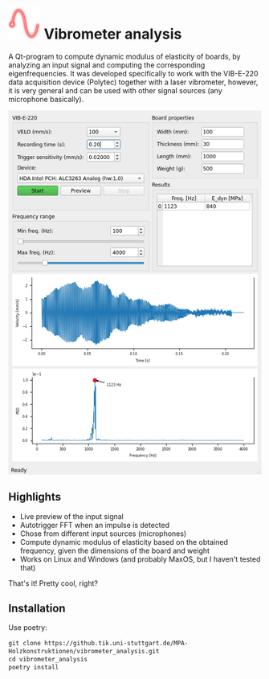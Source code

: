 # ![icon](resources/icons/64.png) Vibrometer analysis 

A Qt-program to compute dynamic modulus of elasticity of boards, by analyzing an input signal and computing the corresponding eigenfrequencies.
It was developed specifically to work with the VIB-E-220 data acquisition device (Polytec) together with a laser vibrometer, however, it is very general and can be used with other signal sources (any microphone basically).

![screenshot](resources/screenshot.png)

## Highlights

* Live preview of the input signal
* Autotrigger FFT when an impulse is detected
* Chose from different input sources (microphones)
* Compute dynamic modulus of elasticity based on the obtained frequency, given the dimensions of the board and weight
* Works on Linux and Windows (and probably MaxOS, but I haven't tested that)

That's it! Pretty cool, right?

## Installation

Use poetry:

```
git clone https://github.tik.uni-stuttgart.de/MPA-Holzkonstruktionen/vibrometer_analysis.git
cd vibrometer_analysis
poetry install
```
